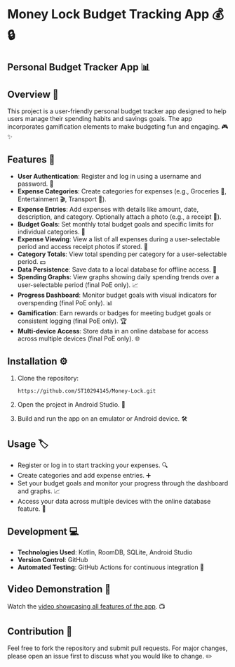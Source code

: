 # Money Lock Budget Tracking App 💰🔒

## Personal Budget Tracker App 📊

## Overview 📝

This project is a user-friendly personal budget tracker app designed to help users manage their spending habits and savings goals. The app incorporates gamification elements to make budgeting fun and engaging. 🎮✨

## Features 🌟

* **User Authentication**: Register and log in using a username and password. 🔑
* **Expense Categories**: Create categories for expenses (e.g., Groceries 🥦, Entertainment 🎬, Transport 🚗).
* **Expense Entries**: Add expenses with details like amount, date, description, and category. Optionally attach a photo (e.g., a receipt 🧾).
* **Budget Goals**: Set monthly total budget goals and specific limits for individual categories. 🎯
* **Expense Viewing**: View a list of all expenses during a user-selectable period and access receipt photos if stored. 📅
* **Category Totals**: View total spending per category for a user-selectable period. 💵
* **Data Persistence**: Save data to a local database for offline access. 💾
* **Spending Graphs**: View graphs showing daily spending trends over a user-selectable period (final PoE only). 📈
* **Progress Dashboard**: Monitor budget goals with visual indicators for overspending (final PoE only). 📊
* **Gamification**: Earn rewards or badges for meeting budget goals or consistent logging (final PoE only). 🏆
* **Multi-device Access**: Store data in an online database for access across multiple devices (final PoE only). 🌐

## Installation ⚙️

1. Clone the repository:

   ```bash
   https://github.com/ST10294145/Money-Lock.git
   ```

2. Open the project in Android Studio. 📱
3. Build and run the app on an emulator or Android device. 🛠️

## Usage 🏷️

* Register or log in to start tracking your expenses. 🔍
* Create categories and add expense entries. ➕
* Set your budget goals and monitor your progress through the dashboard and graphs. 📈
* Access your data across multiple devices with the online database feature. 📲

## Development 💻

* **Technologies Used**: Kotlin, RoomDB, SQLite, Android Studio
* **Version Control**: GitHub
* **Automated Testing**: GitHub Actions for continuous integration 🔄

## Video Demonstration 🎥

Watch the [video showcasing all features of the app](https://youtu.be/mxKBChgrhw0?si=sxZd2cD6TIUX3Cpl). 📺

## Contribution 🤝

Feel free to fork the repository and submit pull requests. For major changes, please open an issue first to discuss what you would like to change. ✏️
